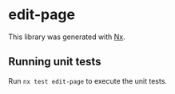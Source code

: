# edit-page

This library was generated with [Nx](https://nx.dev).

## Running unit tests

Run `nx test edit-page` to execute the unit tests.
